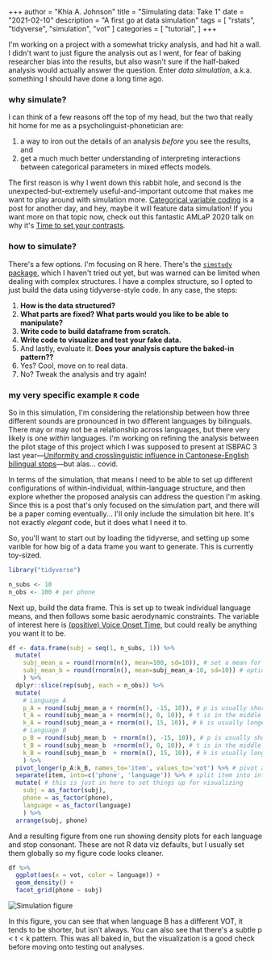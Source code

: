 +++
author = "Khia A. Johnson"
title = "Simulating data: Take 1"
date = "2021-02-10"
description = "A first go at data simulation"
tags = [
    "rstats",
    "tidyverse",
    "simulation",
    "vot"
]
categories = [
	"tutorial",
	]
+++

I'm working on a project with a somewhat tricky analysis, and had hit a wall. I didn't want to just figure the analysis out as I went, for fear of baking researcher bias into the results, but also wasn't sure if the half-baked analysis would actually answer the question. Enter *data simulation*, a.k.a. something I should have done a long time ago. <!--more-->


### why simulate?

I can think of a few reasons off the top of my head, but the two that really hit home for me as a psycholinguist-phonetician are:

1. a way to iron out the details of an analysis *before* you see the results, and
2. get a much much better understanding of interpreting interactions between categorical parameters in mixed effects models.

The first reason is why I went down this rabbit hole, and second is the unexpected-but-extremely useful-and-important outcome that makes me want to play around with simulation more. [Categorical variable coding](https://stats.idre.ucla.edu/spss/faq/coding-systems-for-categorical-variables-in-regression-analysis-2/) is a post for another day, and hey, maybe it will feature data simulation! If you want more on that topic now, check out this fantastic AMLaP 2020 talk on why it's [Time to set your contrasts](https://osf.io/jkpxt/).

### how to simulate?

There's a few options. I'm focusing on R here. There's the [`simstudy` package](https://cran.r-project.org/web/packages/simstudy/index.html), which I haven't tried out yet, but was warned can be limited when dealing with complex structures. I have a complex structure, so I opted to just build the data using tidyverse-style code. In any case, the steps:

1. **How is the data structured?**
2. **What parts are fixed? What parts would you like to be able to manipulate?**
3. **Write code to build dataframe from scratch.**
4. **Write code to visualize and test your fake data.**
5. And lastly, evaluate it. **Does your analysis capture the baked-in pattern??**
6. Yes? Cool, move on to real data.
7. No? Tweak the analysis and try again!


### my very specific example `R` code

So in this simulation, I'm considering the relationship between how three different sounds are pronounced in two different languages by bilinguals. There may or may not be a relationship across languages, but there very likely is one *within* languages. I'm working on refining the analysis between the pilot stage of this project which I was supposed to present at ISBPAC 3 last year&mdash;[Uniformity and crosslinguistic influence in Cantonese-English bilingual stops](/pdfs/johnson-babel-isbpac3-abstract.pdf)&mdash;but alas... covid. 

In terms of the simulation, that means I need to be able to set up different configurations of within-individual, within-language structure, and then explore whether the proposed analysis can address the question I'm asking. Since this is a post that's only focused on the simulation part, and there will be a paper coming eventually... I'll only include the simulation bit here. It's not exactly *elegant* code, but it does what I need it to.

So, you'll want to start out by loading the tidyverse, and setting up some varible for how big of a data frame you want to generate. This is currently toy-sized.

```r
library("tidyverse")

n_subs <- 10
n_obs <- 100 # per phone
```

Next up, build the data frame. This is set up to tweak individual language means, and then follows some basic aerodynamic constraints. The variable of interest here is [(positive) Voice Onset Time](https://en.wikipedia.org/wiki/Voice_onset_time), but could really be anything you want it to be.

```r
df <- data.frame(subj = seq(1, n_subs, 1)) %>% 
  mutate(
    subj_mean_a = round(rnorm(n(), mean=100, sd=10)), # set a mean for language A
    subj_mean_b = round(rnorm(n(), mean=subj_mean_a-10, sd=10)) # optionally set a mean for lang B
    ) %>% 
  dplyr::slice(rep(subj, each = n_obs)) %>% 
  mutate(
    # Language A
    p_A = round(subj_mean_a + rnorm(n(), -15, 10)), # p is usually shorter but not *always*
    t_A = round(subj_mean_a + rnorm(n(), 0, 10)), # t is in the middle but variable
    k_A = round(subj_mean_a + rnorm(n(), 15, 10)), # k is usually longer but not *always*
    # Language B
    p_B = round(subj_mean_b  + rnorm(n(), -15, 10)), # p is usually shorter but not *always* 
    t_B = round(subj_mean_b  +rnorm(n(), 0, 10)), # t is in the middle but variable
    k_B = round(subj_mean_b  + rnorm(n(), 15, 10)), # k is usually longer but not *always*
    ) %>%
  pivot_longer(p_A:k_B, names_to='item', values_to='vot') %>% # pivot and set the column name
  separate(item, into=c('phone', 'language')) %>% # split item into informative columns
  mutate( # this is just in here to set things up for visualizing
    subj = as_factor(subj), 
    phone = as_factor(phone),
    language = as_factor(language)
    ) %>%
  arrange(subj, phone)
```

And a resulting figure from one run showing density plots for each language and stop consonant. These are not R data viz defaults, but I usually set them globally so my figure code looks cleaner.

```r
df %>%
  ggplot(aes(x = vot, color = language)) +
  geom_density() +
  facet_grid(phone ~ subj)
```

![Simulation figure](/images/sim-sample-density.jpg)

In this figure, you can see that when language B has a different VOT, it tends to be shorter, but isn't always. You can also see that there's a subtle p < t < k pattern. This was all baked in, but the visualization is a good check before moving onto testing out analyses. 




